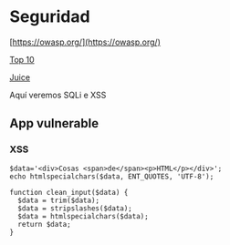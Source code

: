 # Seguridad

[https://owasp.org/](https://owasp.org/)

[Top 10](https://owasp.org/www-project-top-ten/)

[Juice](https://juice-shop.herokuapp.com/#/)

Aquí veremos SQLi e XSS

## App vulnerable



### XSS

```
$data='<div>Cosas <span>de</span><p>HTML</p></div>';
echo htmlspecialchars($data, ENT_QUOTES, 'UTF-8');
```

```
function clean_input($data) {
  $data = trim($data);
  $data = stripslashes($data);
  $data = htmlspecialchars($data);
  return $data;
}
```